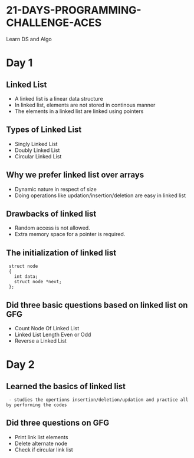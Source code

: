 # 21-DAYS-PROGRAMMING-CHALLENGE-ACES
Learn DS and Algo

# Day 1

## Linked List
- A linked list is a linear data structure
- In linked list, elements are not stored in continous manner
- The elements in a linked list are linked using pointers 

## Types of Linked List
 - Singly Linked List
 - Doubly Linked List
 - Circular Linked List

## Why we prefer linked list over arrays
 - Dynamic nature in respect of size
 - Doing operations like updation/insertion/deletion are easy in linked list
 
## Drawbacks of linked list
   -  Random access is not allowed. 
   -  Extra memory space for a pointer is required.
   
## The initialization of linked list
     struct node
     {
       int data;
       struct node *next;
     };

## Did three basic questions based on linked list on GFG
  - Count Node Of Linked List
  - Linked List Length Even or Odd
  - Reverse a Linked List

# Day 2
  ## Learned the basics of linked list
     - studies the opertions insertion/deletion/updation and practice all by performing the codes
   
  ## Did three questions on GFG
   - Print link list elements
   - Delete alternate node
   - Check if circular link list
